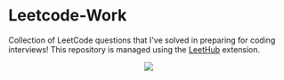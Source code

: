 # Leetcode-Work
Collection of LeetCode questions that I've solved in preparing for coding interviews! This repository is managed using the [LeetHub](https://github.com/QasimWani/LeetHub) extension. 

<p align="center">
  <img src="https://i.pinimg.com/originals/73/e1/54/73e15422011e763ea9b303a7738e71a3.gif">
</p>
